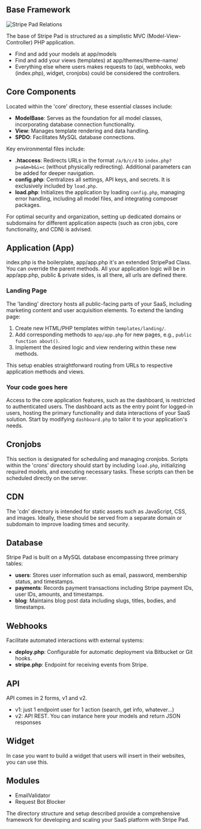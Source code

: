## Base Framework
![Stripe Pad Relations](https://www.stripepad.com/relations.png)

The base of Stripe Pad is structured as a simplistic MVC (Model-View-Controller) PHP application. 

* Find and add your models at app/models
* Find and add your views (templates) at app/themes/theme-name/
* Everything else where users makes requests to (api, webhooks, web (index.php), widget, cronjobs) could be considered the controllers.



## Core Components

Located within the 'core' directory, these essential classes include:

- **ModelBase**: Serves as the foundation for all model classes, incorporating database connection functionality.
- **View**: Manages template rendering and data handling.
- **SPDO**: Facilitates MySQL database connections.

Key environmental files include:

- **.htaccess**: Redirects URLs in the format `/a/b/c/d` to `index.php?p=a&m=b&i=c` (without physically redirecting). Additional parameters can be added for deeper navigation.
- **config.php**: Centralizes all settings, API keys, and secrets. It is exclusively included by `load.php`.
- **load.php**: Initializes the application by loading `config.php`, managing error handling, including all model files, and integrating composer packages.

For optimal security and organization, setting up dedicated domains or subdomains for different application aspects (such as cron jobs, core functionality, and CDN) is advised.

## Application (App)

index.php is the boilerplate, app/app.php it's an extended StripePad Class. You can override the parent methods.
All your application logic will be in app/app.php, public & private sides, is all there, all urls are defined there. 


### Landing Page

The 'landing' directory hosts all public-facing parts of your SaaS, including marketing content and user acquisition elements. To extend the landing page:

1. Create new HTML/PHP templates within `templates/landing/`.
2. Add corresponding methods to `app/app.php` for new pages, e.g., `public function about()`.
3. Implement the desired logic and view rendering within these new methods.

This setup enables straightforward routing from URLs to respective application methods and views.

### Your code goes here

Access to the core application features, such as the dashboard, is restricted to authenticated users. The dashboard acts as the entry point for logged-in users, hosting the primary functionality and data interactions of your SaaS solution. Start by modifying `dashboard.php` to tailor it to your application's needs.



## Cronjobs

This section is designated for scheduling and managing cronjobs. Scripts within the 'crons' directory should start by including `load.php`, initializing required models, and executing necessary tasks. These scripts can then be scheduled directly on the server.

## CDN

The 'cdn' directory is intended for static assets such as JavaScript, CSS, and images. Ideally, these should be served from a separate domain or subdomain to improve loading times and security.

## Database

Stripe Pad is built on a MySQL database encompassing three primary tables:

- **users**: Stores user information such as email, password, membership status, and timestamps.
- **payments**: Records payment transactions including Stripe payment IDs, user IDs, amounts, and timestamps.
- **blog**: Maintains blog post data including slugs, titles, bodies, and timestamps.

## Webhooks

Facilitate automated interactions with external systems:

- **deploy.php**: Configurable for automatic deployment via Bitbucket or Git hooks.
- **stripe.php**: Endpoint for receiving events from Stripe.




## API
API comes in 2 forms, v1 and v2.
* v1: just 1 endpoint user for 1 action (search, get info, whatever...)
* v2: API REST. You can instance here your models and return JSON responses

## Widget
In case you want to build a widget that users will insert in their websites, you can use this. 

## Modules
* EmailValidator
* Request Bot Blocker


The directory structure and setup described provide a comprehensive framework for developing and scaling your SaaS platform with Stripe Pad.
